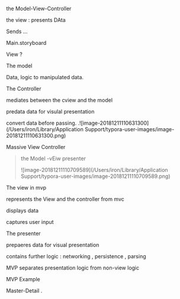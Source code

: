 the Model-View-Controller

the view : presents DAta 

Sends ...



Main.storyboard 

View ? 


The model 

Data, logic to manipulated data.

The Controller

mediates between  the cview and the model

predata data for visulal presentation

convert data before passing. .\![image-20181211110631300](/Users/iron/Library/Application Support/typora-user-images/image-20181211110631300.png)



Massive View Controller 



> the Model -vEiw presenter 
>
> ![image-20181211110709589](/Users/iron/Library/Application Support/typora-user-images/image-20181211110709589.png)

The view in mvp

represents the View and the controller from mvc

displays data

captures user input

The presenter 

prepaeres data for visual presentation

contains further logic : networking , persistence , parsing 

MVP separates presentation logic from non-view logic 

MVP Example

Master-Detail .





